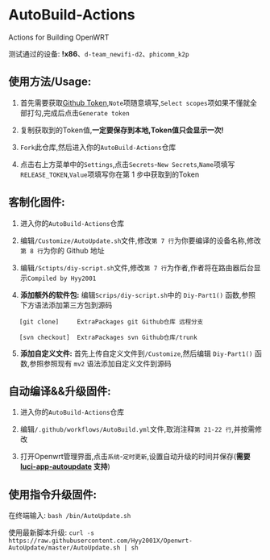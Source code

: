 # AutoBuild-Actions

Actions for Building OpenWRT

测试通过的设备: **!x86**、`d-team_newifi-d2`、`phicomm_k2p`

使用方法/Usage:
------

1. 首先需要获取[Github Token](https://github.com/settings/tokens/new),`Note`项随意填写,`Select scopes`项如果不懂就全部打勾,完成后点击`Generate token`

2. 复制获取到的Token值,**一定要保存到本地,Token值只会显示一次!**

3. `Fork`此仓库,然后进入你的`AutoBuild-Actions`仓库

4. 点击右上方菜单中的`Settings`,点击`Secrets`-`New Secrets`,`Name`项填写`RELEASE_TOKEN`,`Value`项填写你在第 1 步中获取到的Token

客制化固件:
------

1. 进入你的`AutoBuild-Actions`仓库

2. 编辑`/Customize/AutoUpdate.sh`文件,修改`第 7 行`为你要编译的设备名称,修改`第 8 行`为你的 Github 地址

3. 编辑`/Sctipts/diy-script.sh`文件,修改`第 7 行`为作者,作者将在路由器后台显示`Compiled by Hyy2001`

4. **添加额外的软件包:** 编辑`Scrips/diy-script.sh`中的 `Diy-Part1()` 函数,参照下方语法添加第三方包到源码
```
   [git clone]     ExtraPackages git Github仓库 远程分支
    
   [svn checkout]  ExtraPackages svn Github仓库/trunk
```

5. **添加自定义文件:** 首先上传自定义文件到`/Customize`,然后编辑 `Diy-Part1()` 函数,参照参照现有 `mv2` 语法添加自定义文件到源码

自动编译&&升级固件:
------

1. 进入你的`AutoBuild-Actions`仓库

2. 编辑`/.github/workflows/AutoBuild.yml`文件,取消注释`第 21-22 行`,并按需修改

3. 打开Openwrt管理界面,点击`系统`-`定时更新`,设置自动升级的时间并保存(**需要 [luci-app-autoupdate](https://github.com/Hyy2001X/luci-app-autoupdate) 支持**)

使用指令升级固件:
------

在终端输入: `bash /bin/AutoUpdate.sh`

使用最新脚本升级: `curl -s https://raw.githubusercontent.com/Hyy2001X/Openwrt-AutoUpdate/master/AutoUpdate.sh | sh`

